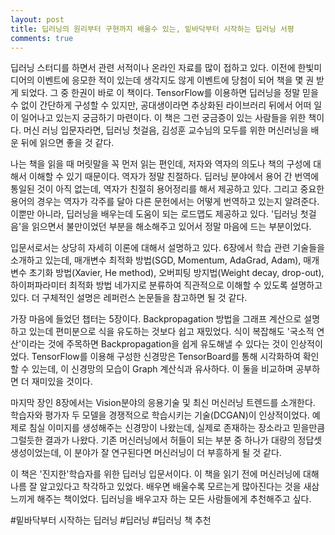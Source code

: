 ```yaml
---
layout: post
title: 딥러닝의 원리부터 구현까지 배울수 있는, 밑바닥부터 시작하는 딥러닝 서평
comments: true
---
```


딥러닝 스터디를 하면서 관련 서적이나 온라인 자료를 많이 접하고 있다. 이전에 한빛미디어의 이벤트에 응모한 적이 있는데 생각지도 않게 이벤트에 당첨이 되어 책을 몇 권 받게 되었다. 그 중 한권이 바로 이 책이다. TensorFlow를 이용하면 딥러닝을 정말 믿을 수 없이 간단하게 구성할 수 있지만, 공대생이라면 추상화된 라이브러리 뒤에서 어떠 일이 일어나고 있는지 궁금하기 마련이다. 이 책은 그런 궁금증이 있는 사람들을 위한 책이다. 머신 러닝 입문자라면, 딥러닝 첫걸음, 김성훈 교수님의 모두를 위한 머신러닝을 배운 뒤에 읽으면 좋을 것 같다.  

나는 책을 읽을 때 머릿말을 꼭 먼저 읽는 편인데, 저자와 역자의 의도나 책의 구성에 대해서 이해할 수 있기 때문이다. 역자가 정말 친절하다. 딥러닝 분야에서 용어 간 번역에 통일된 것이 아직 없는데, 역자가 친절히 용어정리를 해서 제공하고 있다. 그리고 중요한 용어의 경우는 역자가 각주를 달아 다른 문헌에서는 어떻게 번역하고 있는지 알려준다. 이뿐만 아니라, 딥러닝을 배우는데 도움이 되는 로드맵도 제공하고 있다. '딥러닝 첫걸음'을 읽으면서 불만이었던 부분을 해소해주고 있어서 정말 마음에 드는 부분이었다.  

입문서로서는 상당히 자세히 이론에 대해서 설명하고 있다. 6장에서 학습 관련 기술들을 소개하고 있는데, 매개변수 최적화 방법(SGD, Momentum, AdaGrad, Adam), 매개변수 초기화 방법(Xavier, He method), 오버피팅 방지법(Weight decay, drop-out), 하이퍼파라미터 최적화 방법 네가지로 분류하여 직관적으로 이해할 수 있도록 설명하고 있다. 더 구체적인 설명은 레퍼런스 논문들을 참고하면 될 것 같다.  

가장 마음에 들었던 챕터는 5장이다. Backpropagation 방법을 그래프 계산으로 설명하고 있는데 편미분으로 식을 유도하는 것보다 쉽고 재밌었다. 식이 복잡해도 '국소적 연산'이라는 것에 주목하면 Backpropagation을 쉽게 유도해낼 수 있다는 것이 인상적이었다. TensorFlow를 이용해 구성한 신경망은 TensorBoard를 통해 시각화하여 확인할 수 있는데, 이 신경망의 모습이 Graph 계산식과 유사하다. 이 둘을 비교하며 공부하면 더 재미있을 것이다.

마지막 장인 8장에서는 Vision분야의 응용기술 및 최신 머신러닝 트렌드를 소개한다. 학습자와 평가자 두 모델을 경쟁적으로 학습시키는 기술(DCGAN)이 인상적이었다. 예제로 침실 이미지를 생성해주는 신경망이 나왔는데, 실제로 존재하는 장소라고 믿을만큼 그럴듯한 결과가 나왔다. 기존 머신러닝에서 허들이 되는 부분 중 하나가 대량의 정답셋 생성이었는데, 이 분야가 잘 연구된다면 머신러닝이 더 부흥하게 될 것 같다.  

이 책은 '진지한'학습자를 위한 딥러닝 입문서이다. 이 책을 읽기 전에 머신러닝에 대해 나름 잘 알고있다고 착각하고 있었다. 배우면 배울수록 모르는게 많아진다는 것을 새삼 느끼게 해주는 책이었다. 딥러닝을 배우고자 하는 모든 사람들에게 추천해주고 싶다.  

#밑바닥부터 시작하는 딥러닝 #딥러닝 #딥러닝 책 추천